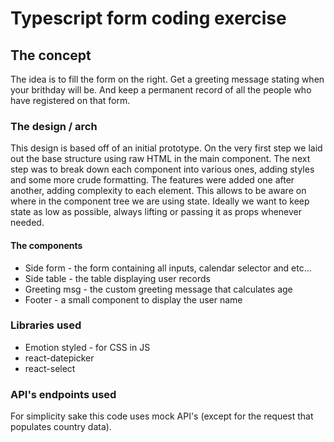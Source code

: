 # Typescript form coding exercise

## The concept

The idea is to fill the form on the right. Get a greeting message stating when your brithday will be. And keep a permanent record of all the people who have registered on that form.

### The design / arch

This design is based off of an initial prototype. On the very first step we laid out the base structure using raw HTML in the main component.
The next step was to break down each component into various ones, adding styles and some more crude formatting.
The features were added one after another, adding complexity to each element. This allows to be aware on where in the component tree we are using state.
Ideally we want to keep state as low as possible, always lifting or passing it as props whenever needed.

#### The components

- Side form - the form containing all inputs, calendar selector and etc...
- Side table - the table displaying user records
- Greeting msg - the custom greeting message that calculates age
- Footer - a small component to display the user name

### Libraries used

- Emotion styled - for CSS in JS
- react-datepicker
- react-select

### API's endpoints used

For simplicity sake this code uses mock API's (except for the request that populates country data).

